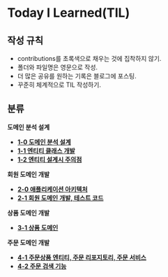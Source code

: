 # Today I Learned(TIL)

## 작성 규칙
- contributions를 초록색으로 채우는 것에 집착하지 않기.
- 폴더와 파일명은 영문으로 작성.
- 더 많은 공유를 원하는 기록은 블로그에 포스팅.
- 꾸준히 체계적으로 TIL 작성하기. 

## 분류

**도메인 분석 설계**
- [**1-0 도메인 분석 설계**](https://github.com/YeongJae0114/TIL/blob/main/Spring-Jpa-1/Spring-Jpa_1-0.md)
- [**1-1 엔티티 클래스 개발**](https://github.com/YeongJae0114/TIL/blob/main/Spring-Jpa-1/Spring-Jpa_1-1.md)
- [**1-2 엔티티 설계시 주의점**](https://github.com/YeongJae0114/TIL/blob/main/Spring-Jpa-1/Spring-Jpa_1-0.md)

**회원 도메인 개발**
- [**2-0 애플리케이션 아키텍처**](https://github.com/YeongJae0114/TIL/blob/main/Spring-Jpa-1/Spring-Jpa_2-0.md)
- [**2-1 회원 도메인 개발, 테스트 코드**](https://github.com/YeongJae0114/TIL/blob/main/Spring-Jpa-1/Spring-Jpa_2-1.md)


**상품 도메인 개발**
- [**3-1 상품 도메인**](https://github.com/YeongJae0114/TIL/blob/main/Spring-Jpa-1/Spring-Jpa_3_1.md)

**주문 도메인 개발**
- [**4-1 주문상품 엔티티, 주문 리포지토리, 주문 서비스**](https://github.com/YeongJae0114/TIL/blob/main/Spring-Jpa-1/Spring-Jpa_4_1.md)
- [**4-2 주문 검색 기능**](https://github.com/YeongJae0114/TIL/blob/main/Spring-Jpa-1/Spring-Jpa_4_2.md)



